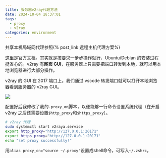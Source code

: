 ```yaml
---
title: 服务器v2ray代理方法
date: 2024-10-04 18:37:01
tags:
  - proxy
  - v2ray
categories: environment
---
```


<meta name="referrer" content="no-referrer" />

共享本机局域网代理参照{% post_link 远程主机代理方案%}

[这里](https://v2raya.org/docs/prologue/installation/debian/)是官方文档。其实就是按要求一步步操作就行，Ubuntu/Debian 的安装过程挺省心的。v2ray 有**网页 GUI**，在服务器上只需要把端口转发到本地，就可以用本地浏览器进行大部分操作。

v2ray 的 GUI 在 2017 端口上，我们通过 vscode 转发端口就可以打开本地浏览器看到服务器的 v2ray GUI。

<img src="https://gitee.com/dwd1201/image/raw/master/202410041847832.png"/>

配置好后我修改了我的`.proxy_on`脚本，以便能够一行命令设置系统代理（在开启 v2ray 之后还需要设置`$http_proxy`和`$https_proxy`）。

```bash
# v2ray 代理
sudo systemctl start v2raya.service
export http_proxy="http://127.0.0.1:20171"
export https_proxy="http://127.0.0.1:20171"
echo "set proxy successfully!"
```

用`alias proxy_on="source ~/.proxy"`设置成shell命令，可写入`~/.zshrc`。

